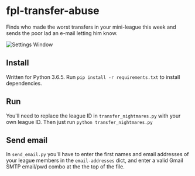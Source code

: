 # fpl-transfer-abuse
Finds who made the worst transfers in your mini-league this week and sends the poor lad an e-mail letting him know.

![Settings Window](https://raw.github.com/James-Fallon/fpl-transfer-abuse/master/img/email_screenshot.PNG)

## Install
Written for Python 3.6.5.
Run `pip install -r requirements.txt` to install dependencies.

## Run
You'll need to replace the league ID in `transfer_nightmares.py` with your own league ID. Then just run `python transfer_nightmares.py`

## Send email
In `send_email.py` you'll have to enter the first names and email addresses of your league members in the `email-addresses` dict, and enter a valid Gmail SMTP email/pwd combo at the the top of the file.
